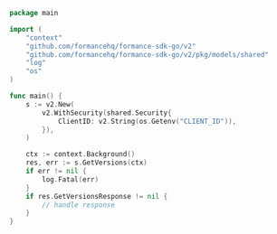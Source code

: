 <!-- Start SDK Example Usage [usage] -->
```go
package main

import (
	"context"
	"github.com/formancehq/formance-sdk-go/v2"
	"github.com/formancehq/formance-sdk-go/v2/pkg/models/shared"
	"log"
	"os"
)

func main() {
	s := v2.New(
		v2.WithSecurity(shared.Security{
			ClientID: v2.String(os.Getenv("CLIENT_ID")),
		}),
	)

	ctx := context.Background()
	res, err := s.GetVersions(ctx)
	if err != nil {
		log.Fatal(err)
	}
	if res.GetVersionsResponse != nil {
		// handle response
	}
}

```
<!-- End SDK Example Usage [usage] -->